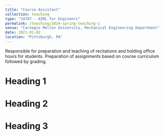 ```yaml
---
title: "Course Assistant"
collection: teaching
type: "24787 - AIML for Engineers"
permalink: /teaching/2014-spring-teaching-1
venue: "Carnegie Mellon University, Mechanical Engineering Department"
date: 2021-01-02
location: "Pittsburgh, PA"
---
```


Responsible for preparation and teaching of recitations and holding office hours for students.
Preparation of assignments based on course curriculum followed by grading.

Heading 1
======

Heading 2
======

Heading 3
======